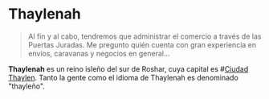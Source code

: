 # Thaylenah
> Al fin y al cabo, tendremos que administrar el comercio a través de las Puertas Juradas. Me pregunto quién cuenta con gran experiencia en envíos, caravanas y negocios en general...

**Thaylenah** es un reino isleño del sur de Roshar, cuya capital es #[Ciudad Thaylen](locations/thaylen-city). Tanto la gente como el idioma de Thaylenah es denominado "thayleño". 
